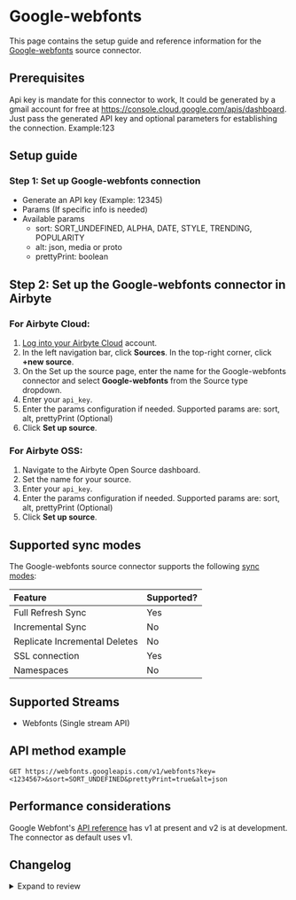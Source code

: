 # Google-webfonts

This page contains the setup guide and reference information for the [Google-webfonts](https://developers.google.com/fon../developer_api) source connector.

## Prerequisites

Api key is mandate for this connector to work, It could be generated by a gmail account for free at https://console.cloud.google.com/apis/dashboard.
Just pass the generated API key and optional parameters for establishing the connection. Example:123

## Setup guide

### Step 1: Set up Google-webfonts connection

- Generate an API key (Example: 12345)
- Params (If specific info is needed)
- Available params
  - sort: SORT_UNDEFINED, ALPHA, DATE, STYLE, TRENDING, POPULARITY
  - alt: json, media or proto
  - prettyPrint: boolean

## Step 2: Set up the Google-webfonts connector in Airbyte

### For Airbyte Cloud:

1. [Log into your Airbyte Cloud](https://platform/cloud.airbyte.com/workspaces) account.
2. In the left navigation bar, click **Sources**. In the top-right corner, click **+new source**.
3. On the Set up the source page, enter the name for the Google-webfonts connector and select **Google-webfonts** from the Source type dropdown.
4. Enter your `api_key`.
5. Enter the params configuration if needed. Supported params are: sort, alt, prettyPrint (Optional)
6. Click **Set up source**.

### For Airbyte OSS:

1. Navigate to the Airbyte Open Source dashboard.
2. Set the name for your source.
3. Enter your `api_key`.
4. Enter the params configuration if needed. Supported params are: sort, alt, prettyPrint (Optional)
5. Click **Set up source**.

## Supported sync modes

The Google-webfonts source connector supports the following [sync modes](https://docs.airbyte.com/platform/cloud/core-concepts#connection-sync-modes):

| Feature                       | Supported? |
| :---------------------------- | :--------- |
| Full Refresh Sync             | Yes        |
| Incremental Sync              | No         |
| Replicate Incremental Deletes | No         |
| SSL connection                | Yes        |
| Namespaces                    | No         |

## Supported Streams

- Webfonts (Single stream API)

## API method example

`GET https://webfonts.googleapis.com/v1/webfonts?key=<1234567>&sort=SORT_UNDEFINED&prettyPrint=true&alt=json`

## Performance considerations

Google Webfont's [API reference](https://developers.google.com/fon../developer_api) has v1 at present and v2 is at development. The connector as default uses v1.

## Changelog

<details>
  <summary>Expand to review</summary>

| Version | Date       | Pull Request                                             | Subject                                                                         |
| :------ | :--------- | :------------------------------------------------------- |:--------------------------------------------------------------------------------|
| 0.2.18 | 2025-04-05 | [57077](https://github.com/airbytehq/airbyte/pull/57077) | Update dependencies |
| 0.2.17 | 2025-03-29 | [56658](https://github.com/airbytehq/airbyte/pull/56658) | Update dependencies |
| 0.2.16 | 2025-03-22 | [56054](https://github.com/airbytehq/airbyte/pull/56054) | Update dependencies |
| 0.2.15 | 2025-03-08 | [55512](https://github.com/airbytehq/airbyte/pull/55512) | Update dependencies |
| 0.2.14 | 2025-03-01 | [54784](https://github.com/airbytehq/airbyte/pull/54784) | Update dependencies |
| 0.2.13 | 2025-02-22 | [54315](https://github.com/airbytehq/airbyte/pull/54315) | Update dependencies |
| 0.2.12 | 2025-02-15 | [53816](https://github.com/airbytehq/airbyte/pull/53816) | Update dependencies |
| 0.2.11 | 2025-02-08 | [53293](https://github.com/airbytehq/airbyte/pull/53293) | Update dependencies |
| 0.2.10 | 2025-02-01 | [52833](https://github.com/airbytehq/airbyte/pull/52833) | Update dependencies |
| 0.2.9 | 2025-01-25 | [52248](https://github.com/airbytehq/airbyte/pull/52248) | Update dependencies |
| 0.2.8 | 2025-01-18 | [51788](https://github.com/airbytehq/airbyte/pull/51788) | Update dependencies |
| 0.2.7 | 2025-01-11 | [51150](https://github.com/airbytehq/airbyte/pull/51150) | Update dependencies |
| 0.2.6 | 2024-12-28 | [50099](https://github.com/airbytehq/airbyte/pull/50099) | Update dependencies |
| 0.2.5 | 2024-12-14 | [49616](https://github.com/airbytehq/airbyte/pull/49616) | Update dependencies |
| 0.2.4 | 2024-12-12 | [49232](https://github.com/airbytehq/airbyte/pull/49232) | Update dependencies |
| 0.2.3 | 2024-12-11 | [48141](https://github.com/airbytehq/airbyte/pull/48141) | Starting with this version, the Docker image is now rootless. Please note that this and future versions will not be compatible with Airbyte versions earlier than 0.64 |
| 0.2.2 | 2024-10-29 | [47891](https://github.com/airbytehq/airbyte/pull/47891) | Update dependencies |
| 0.2.1 | 2024-10-28 | [47623](https://github.com/airbytehq/airbyte/pull/47623) | Update dependencies |
| 0.2.0 | 2024-08-23 | [44615](https://github.com/airbytehq/airbyte/pull/44615) | Refactor connector to manifest-only format |
| 0.1.16 | 2024-08-17 | [44279](https://github.com/airbytehq/airbyte/pull/44279) | Update dependencies |
| 0.1.15 | 2024-08-10 | [43552](https://github.com/airbytehq/airbyte/pull/43552) | Update dependencies |
| 0.1.14 | 2024-08-03 | [43181](https://github.com/airbytehq/airbyte/pull/43181) | Update dependencies |
| 0.1.13 | 2024-07-27 | [42774](https://github.com/airbytehq/airbyte/pull/42774) | Update dependencies |
| 0.1.12 | 2024-07-20 | [42365](https://github.com/airbytehq/airbyte/pull/42365) | Update dependencies |
| 0.1.11 | 2024-07-13 | [41761](https://github.com/airbytehq/airbyte/pull/41761) | Update dependencies |
| 0.1.10 | 2024-07-10 | [41593](https://github.com/airbytehq/airbyte/pull/41593) | Update dependencies |
| 0.1.9 | 2024-07-09 | [41203](https://github.com/airbytehq/airbyte/pull/41203) | Update dependencies |
| 0.1.8 | 2024-07-06 | [40847](https://github.com/airbytehq/airbyte/pull/40847) | Update dependencies |
| 0.1.7 | 2024-06-25 | [40420](https://github.com/airbytehq/airbyte/pull/40420) | Update dependencies |
| 0.1.6 | 2024-06-22 | [40173](https://github.com/airbytehq/airbyte/pull/40173) | Update dependencies |
| 0.1.5 | 2024-06-04 | [38960](https://github.com/airbytehq/airbyte/pull/38960) | [autopull] Upgrade base image to v1.2.1 |
| 0.1.4 | 2024-05-28 | [38684](https://github.com/airbytehq/airbyte/pull/38684) | Make connector compatible with Builder |
| 0.1.3 | 2024-04-19 | [37172](https://github.com/airbytehq/airbyte/pull/37172) | Upgrade to CDK 0.80.0 and manage dependencies with Poetry. |
| 0.1.2 | 2024-04-15 | [37172](https://github.com/airbytehq/airbyte/pull/37172) | Base image migration: remove Dockerfile and use the python-connector-base image |
| 0.1.1 | 2024-04-12 | [37172](https://github.com/airbytehq/airbyte/pull/37172) | schema descriptions |
| 0.1.0   | 2022-10-26 | [Init](https://github.com/airbytehq/airbyte/pull/18496)  | Initial commit                                                                  |

</details>

